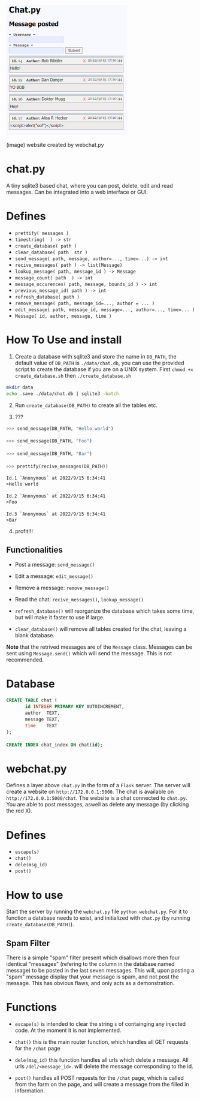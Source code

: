 ![image](./image.png)


(image) website created by webchat.py

chat.py
=======
  A tiny sqlite3 based chat, where you can post, delete, edit and read messages.
  Can be integrated into a web interface or GUI.
  
  
# Defines
 - `prettify( messages )`
 - `timestring(  ) -> str`                                                        
 - `create_database( path )`                                               
 - `clear_database( path  str )`                                          
 - `send_message( path, message, author=..., time=...) -> int`  
 - `recive_messages( path ) -> list(Message)`
 - `lookup_message( path, message_id ) -> Message`
 - `message_count( path  ) -> int`
 - `message_occurences( path, message, bounds_id ) -> int`
 - `previous_message_id( path ) -> int`
 - `refresh_database( path )`                                             
 - `remove_message( path, message_id=..., author = ... )`                 
 - `edit_message( path, message_id, message=..., author=..., time=... )`
 - `Message( id, author, message, time )`
 
 # How To Use and install
 
  1. Create a database with sqlite3 and store the name in `DB_PATH`, the default value of `DB_PATH` is `./data/chat.db`, you can use the provided script to create the database if you are on a UNIX system. First `chmod +x create_database.sh` then `./create_database.sh`
  
  ```sh
  mkdir data
  echo .save ./data/chat.db | sqlite3 -batch
  ```
  
  
  2. Run `create_database(DB_PATH)` to create all the tables etc.
  
  3. ???
  
  ```python
>>> send_message(DB_PATH, "Hello world")

>>> send_message(DB_PATH, "Foo")

>>> send_message(DB_PATH, "Bar")

>>> prettify(recive_messages(DB_PATH))
```
```
Id.1 `Anonymous` at 2022/9/15 6:34:41
>Hello world

Id.2 `Anonymous` at 2022/9/15 6:34:41
>Foo

Id.3 `Anonymous` at 2022/9/15 6:34:41
>Bar
  ```
  4. profit!!!
  
## Functionalities  
 - Post a message:   `send_message()`
 - Edit a message:   `edit_message()`
 - Remove a message: `remove_message()`
 - Read the chat:    `recive_messages()`, `lookup_message()`

- `refresh_database()` will reorganize the database 
which takes some time, but will make it faster
 to use if large.

- `clear_database()` will remove all tables created 
 for the chat, leaving a blank database.


**Note** that the retrived messages are of the `Message` class.
Messages can be sent using `Message.send()` which will send
the message. This is not recommended.

# Database

```sql
CREATE TABLE chat (
       id INTEGER PRIMARY KEY AUTOINCREMENT,
       author  TEXT,
       message TEXT,
       time    TEXT
);

CREATE INDEX chat_index ON chat(id);
```


webchat.py
==========

Defines a layer above `chat.py` in the form of a `Flask` server. The server
will create a website on `http://172.0.0.1:5000`. The chat is available on 
`http://172.0.0.1:5000/chat`. The website is a chat connected to `chat.py`. 
You are able to post messages, aswell as delete any message (by clicking the 
red X).

# Defines

- `escape(s)`
- `chat()`
- `dele(msg_id)`
- `post()`

# How to use

Start the server by running the `webchat.py` file `python webchat.py`. For it to function
a database needs to exist, and ìnitialized with `chat.py` (by running `create_database(DB_PATH)`).

## Spam Filter 

There is a simple "spam" filter present which disallows more then four identical "messages" (refering
to the column in the database named message) to be posted in the last seven messages. This will, upon
posting a "spam" message display that your message is spam, and not post the message. This has obvious 
flaws, and only acts as a demonstration.

# Functions

- `escape(s)` is intended to clear the string `s` of containging any injected code. At the
moment it is not implemented.

- `chat()` this is the main router function, which handles all GET requests for the `/chat` page 

- `dele(msg_id)` this function handles all urls which delete a message. All urls `/del/<message_id>`.
will delete the message corresponding to the id.

- `post()` handles all POST requests for the `/chat` page, which is called from the form on the page,
and will create a message from the filled in information. 
